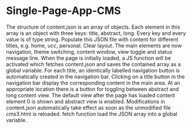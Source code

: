 # Single-Page-App-CMS
The structure of content.json is an array of objects. Each element in this array is an object with three keys: title, abstract, long. Every key and every value is of type string.
Populate this JSON file with content for different titles, e.g. home, ucc, personal.
Clear layout. The main elements are now navigation, theme switching, content window, view toggle and status message line. 
When the page is initially loaded, a JS function will be activated which fetches content.json and saves the contained array as a global variable.
For each title, an identically labelled navigation button is automatically created in the navigation bar.
Clicking on a title button in the navigation bar display the corresponding content in the main area.
At an appropriate location there is a button for toggling between abstract and long content view. 
The default view after the page has loaded content element 0 is shown and abstract view is enabled.
Modifications in content.json automatically take effect as soon as the unmodified file cms3.html is reloaded. 
fetch function load the JSON array into a global variable.
